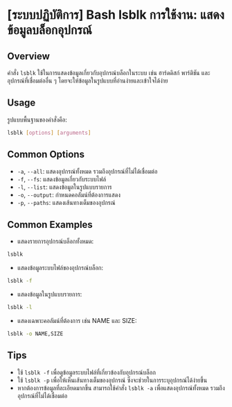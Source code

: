 # [ระบบปฏิบัติการ] Bash lsblk การใช้งาน: แสดงข้อมูลบล็อกอุปกรณ์

## Overview
คำสั่ง `lsblk` ใช้ในการแสดงข้อมูลเกี่ยวกับอุปกรณ์บล็อกในระบบ เช่น ฮาร์ดดิสก์ พาร์ติชัน และอุปกรณ์ที่เชื่อมต่ออื่น ๆ โดยจะให้ข้อมูลในรูปแบบที่อ่านง่ายและเข้าใจได้ง่าย

## Usage
รูปแบบพื้นฐานของคำสั่งคือ:
```bash
lsblk [options] [arguments]
```

## Common Options
- `-a`, `--all`: แสดงอุปกรณ์ทั้งหมด รวมถึงอุปกรณ์ที่ไม่ได้เชื่อมต่อ
- `-f`, `--fs`: แสดงข้อมูลเกี่ยวกับระบบไฟล์
- `-l`, `--list`: แสดงข้อมูลในรูปแบบรายการ
- `-o`, `--output`: กำหนดคอลัมน์ที่ต้องการแสดง
- `-p`, `--paths`: แสดงเส้นทางเต็มของอุปกรณ์

## Common Examples
- แสดงรายการอุปกรณ์บล็อกทั้งหมด:
```bash
lsblk
```

- แสดงข้อมูลระบบไฟล์ของอุปกรณ์บล็อก:
```bash
lsblk -f
```

- แสดงข้อมูลในรูปแบบรายการ:
```bash
lsblk -l
```

- แสดงเฉพาะคอลัมน์ที่ต้องการ เช่น NAME และ SIZE:
```bash
lsblk -o NAME,SIZE
```

## Tips
- ใช้ `lsblk -f` เพื่อดูข้อมูลระบบไฟล์ที่เกี่ยวข้องกับอุปกรณ์บล็อก
- ใช้ `lsblk -p` เพื่อให้เห็นเส้นทางเต็มของอุปกรณ์ ซึ่งจะช่วยในการระบุอุปกรณ์ได้ง่ายขึ้น
- หากต้องการข้อมูลที่ละเอียดมากขึ้น สามารถใช้คำสั่ง `lsblk -a` เพื่อแสดงอุปกรณ์ทั้งหมด รวมถึงอุปกรณ์ที่ไม่ได้เชื่อมต่อ